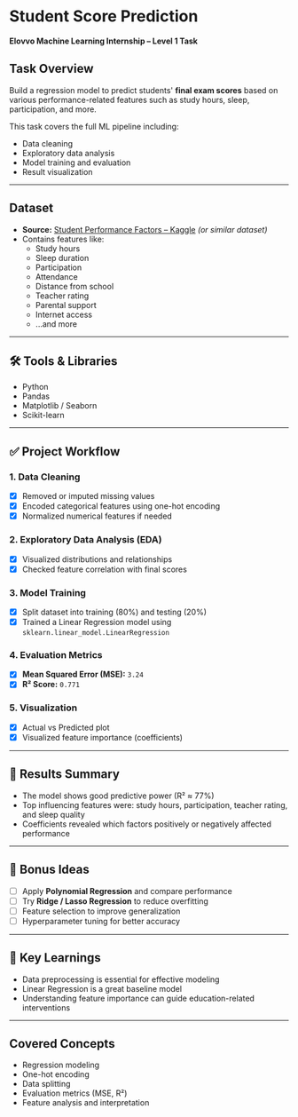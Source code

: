# Student Score Prediction

**Elovvo Machine Learning Internship – Level 1 Task**

## Task Overview

Build a regression model to predict students' **final exam scores** based on various performance-related features such as study hours, sleep, participation, and more.

This task covers the full ML pipeline including:
- Data cleaning
- Exploratory data analysis
- Model training and evaluation
- Result visualization

---

## Dataset

- **Source:** [Student Performance Factors – Kaggle](https://www.kaggle.com/datasets/lainguyn123/student-performance-factors) *(or similar dataset)*
- Contains features like:
  - Study hours
  - Sleep duration
  - Participation
  - Attendance
  - Distance from school
  - Teacher rating
  - Parental support
  - Internet access
  - ...and more

---

## 🛠️ Tools & Libraries

- Python
- Pandas
- Matplotlib / Seaborn
- Scikit-learn

---

## ✅ Project Workflow

### 1. Data Cleaning
- [x] Removed or imputed missing values
- [x] Encoded categorical features using one-hot encoding
- [x] Normalized numerical features if needed

### 2. Exploratory Data Analysis (EDA)
- [x] Visualized distributions and relationships
- [x] Checked feature correlation with final scores

### 3. Model Training
- [x] Split dataset into training (80%) and testing (20%)
- [x] Trained a Linear Regression model using `sklearn.linear_model.LinearRegression`

### 4. Evaluation Metrics
- [x] **Mean Squared Error (MSE):** `3.24`
- [x] **R² Score:** `0.771`

### 5. Visualization
- [x] Actual vs Predicted plot
- [x] Visualized feature importance (coefficients)

---

## 🎯 Results Summary

- The model shows good predictive power (R² ≈ 77%)
- Top influencing features were: study hours, participation, teacher rating, and sleep quality
- Coefficients revealed which factors positively or negatively affected performance

---

## 🚀 Bonus Ideas

- [ ] Apply **Polynomial Regression** and compare performance
- [ ] Try **Ridge / Lasso Regression** to reduce overfitting
- [ ] Feature selection to improve generalization
- [ ] Hyperparameter tuning for better accuracy

---

## 📌 Key Learnings

- Data preprocessing is essential for effective modeling
- Linear Regression is a great baseline model
- Understanding feature importance can guide education-related interventions

---

## Covered Concepts

- Regression modeling
- One-hot encoding
- Data splitting
- Evaluation metrics (MSE, R²)
- Feature analysis and interpretation
